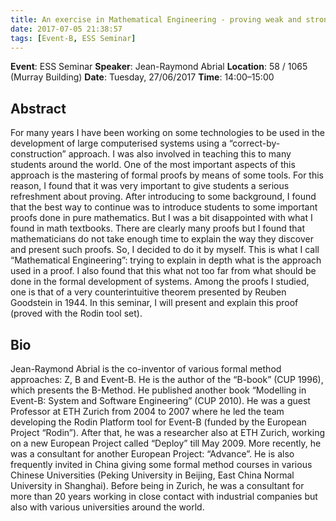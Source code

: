 ```yaml
---
title: An exercise in Mathematical Engineering - proving weak and strong Goodstein theorems.
date: 2017-07-05 21:38:57
tags: [Event-B, ESS Seminar]
---
```


**Event**: ESS Seminar
**Speaker**: Jean-Raymond Abrial 
**Location**: 58 / 1065 (Murray Building)
**Date**: Tuesday, 27/06/2017
**Time**: 14:00–15:00
 
## Abstract ##
For many years I have been working on some technologies to be used in the development of large computerised systems using a “correct-by-construction” approach. I was also involved in teaching this to many students around the world. One of the most important aspects of this approach is the mastering of formal proofs by means of some tools.  For this reason, I found that it was very important to give students a serious refreshment about proving. After introducing to some background, I found that the best way to continue was to introduce students to some important proofs done in pure mathematics. But I was a bit disappointed with what I found in math textbooks. There are clearly many proofs but I found that mathematicians do not take enough time to explain the way they discover and present such proofs. So, I decided to do it by myself. This is what I call “Mathematical Engineering”: trying to explain in depth what is the approach used in a proof. I also found that this what not too far from what should be done in the formal development of systems. Among the proofs I studied, one is that of a very counterintuitive theorem presented by Reuben Goodstein in 1944. In this seminar, I will present and explain this proof (proved with the Rodin tool set).

## Bio ##
Jean-Raymond Abrial is the co-inventor of various formal method approaches: Z, B and Event-B. He is the author of the “B-book” (CUP 1996), which presents the B-Method. He published another book “Modelling in Event-B: System and Software Engineering” (CUP 2010). He was a guest Professor at ETH Zurich from 2004 to 2007 where he led the team developing the Rodin Platform tool for Event-B (funded by the European Project “Rodin”). After that, he was a researcher also at ETH Zurich, working on a new European Project called “Deploy” till May 2009. More recently, he was a consultant for another European Project: “Advance”. He is also frequently invited in China giving some formal method courses in various Chinese Universities (Peking University in Beijing, East China Normal University in Shanghai). Before being in Zurich, he was a consultant for more than 20 years working in close contact with industrial companies but also with various universities around the world.
